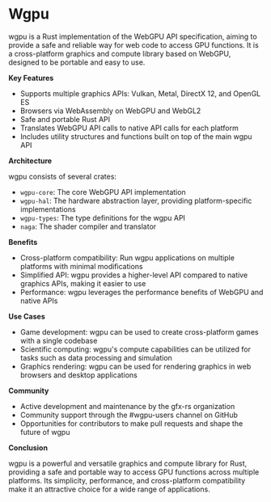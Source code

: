 # Wgpu

wgpu is a Rust implementation of the WebGPU API specification, aiming to provide a safe and reliable way for web code to access GPU functions. It is a cross-platform graphics and compute library based on WebGPU, designed to be portable and easy to use.

**Key Features**

* Supports multiple graphics APIs: Vulkan, Metal, DirectX 12, and OpenGL ES
* Browsers via WebAssembly on WebGPU and WebGL2
* Safe and portable Rust API
* Translates WebGPU API calls to native API calls for each platform
* Includes utility structures and functions built on top of the main wgpu API

**Architecture**

wgpu consists of several crates:

* `wgpu-core`: The core WebGPU API implementation
* `wgpu-hal`: The hardware abstraction layer, providing platform-specific implementations
* `wgpu-types`: The type definitions for the wgpu API
* `naga`: The shader compiler and translator

**Benefits**

* Cross-platform compatibility: Run wgpu applications on multiple platforms with minimal modifications
* Simplified API: wgpu provides a higher-level API compared to native graphics APIs, making it easier to use
* Performance: wgpu leverages the performance benefits of WebGPU and native APIs

**Use Cases**

* Game development: wgpu can be used to create cross-platform games with a single codebase
* Scientific computing: wgpu's compute capabilities can be utilized for tasks such as data processing and simulation
* Graphics rendering: wgpu can be used for rendering graphics in web browsers and desktop applications

**Community**

* Active development and maintenance by the gfx-rs organization
* Community support through the #wgpu-users channel on GitHub
* Opportunities for contributors to make pull requests and shape the future of wgpu

**Conclusion**

wgpu is a powerful and versatile graphics and compute library for Rust, providing a safe and portable way to access GPU functions across multiple platforms. Its simplicity, performance, and cross-platform compatibility make it an attractive choice for a wide range of applications.
